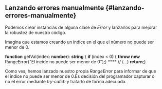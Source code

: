 ## Lanzando errores manualmente {#lanzando-errores-manualmente}

Podemos crear instancias de alguna clase de _Error_ y lanzarlos para mejorar la robustez de nuestro código.

Imagina que estamos creando un índice en el que el número no puede ser menor de 0.

**function** getVal(index: **number**): **string** { **if** (index < 0) { **throw** **new** RangeError("El íncide no puede ser menor de 0");} **** // (...) **return**;}

Como ves, hemos lanzado nuestro propia _RangeError_ para informar de que el índice no puede ser menor de 0.Es decisión del programador capturar o no el error mediante _try-catch_ y tratarlo de forma adecuada.